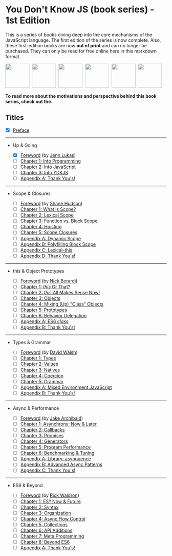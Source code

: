 # You Don't Know JS (book series) - 1st Edition

This is a series of books diving deep into the core mechanisms of the JavaScript language. The first edition of the series is now complete. Also, these first-edition books are now **out of print** and can no longer be purchased. They can only be read for free online here in this markdown format.

<img src="up %26 going/cover.jpg" width="75">&nbsp;
<img src="scope %26 closures/cover.jpg" width="75">&nbsp;
<img src="this %26 object prototypes/cover.jpg" width="75">&nbsp;
<img src="types %26 grammar/cover.jpg" width="75">&nbsp;
<img src="async %26 performance/cover.jpg" width="75">&nbsp;
<img src="es6 %26 beyond/cover.jpg" width="75">

**To read more about the motivations and perspective behind this book series, check out the.**

## Titles

* [X] [Preface](preface.md)

---
* Up & Going

    * [x] [Foreword](up%20&%20going/foreword.md) (by [Jenn Lukas](http://jennlukas.com))
    * [ ] [Chapter 1: Into Programming](up%20&%20going/ch1.md)
    * [ ] [Chapter 2: Into JavaScript](up%20&%20going/ch2.md)
    * [ ] [Chapter 3: Into YDKJS](up%20&%20going/ch3.md)
    * [ ] [Appendix A: Thank You's!](up%20&%20going/apA.md)

---

* Scope & Closures

    * [ ] [Foreword](https://shanehudson.net/2014/06/03/foreword-dont-know-js/) (by [Shane Hudson](https://github.com/shanehudson))
    * [ ] [Chapter 1: What is Scope?](scope%20&%20closures/ch1.md)
    * [ ] [Chapter 2: Lexical Scope](scope%20&%20closures/ch2.md)
    * [ ] [Chapter 3: Function vs. Block Scope](scope%20&%20closures/ch3.md)
    * [ ] [Chapter 4: Hoisting](scope%20&%20closures/ch4.md)
    * [ ] [Chapter 5: Scope Closures](scope%20&%20closures/ch5.md)
    * [ ] [Appendix A: Dynamic Scope](scope%20&%20closures/apA.md)
    * [ ] [Appendix B: Polyfilling Block Scope](scope%20&%20closures/apB.md)
    * [ ] [Appendix C: Lexical-this](scope%20&%20closures/apC.md)
    * [ ] [Appendix D: Thank You's!](scope%20&%20closures/apD.md)

---

* this & Object Prototypes

    * [ ] [Foreword](this%20&%20object%20prototypes/foreword.md) (by [Nick Berardi](https://github.com/nberardi))
    * [ ] [Chapter 1: *this* Or That?](this%20&%20object%20prototypes/ch1.md)
    * [ ] [Chapter 2: *this* All Makes Sense Now!](this%20&%20object%20prototypes/ch2.md)
    * [ ] [Chapter 3: Objects](this%20&%20object%20prototypes/ch3.md)
    * [ ] [Chapter 4: Mixing (Up) "Class" Objects](this%20&%20object%20prototypes/ch4.md)
    * [ ] [Chapter 5: Prototypes](this%20&%20object%20prototypes/ch5.md)
    * [ ] [Chapter 6: Behavior Delegation](this%20&%20object%20prototypes/ch6.md)
    * [ ] [Appendix A: ES6 *class*](this%20&%20object%20prototypes/apA.md)
    * [ ] [Appendix B: Thank You's!](this%20&%20object%20prototypes/apB.md)

---

* Types & Grammar

    * [ ] [Foreword](types%20&%20grammar/foreword.md) (by [David Walsh](http://davidwalsh.name))
    * [ ] [Chapter 1: Types](types%20&%20grammar/ch1.md)
    * [ ] [Chapter 2: Values](types%20&%20grammar/ch2.md)
    * [ ] [Chapter 3: Natives](types%20&%20grammar/ch3.md)
    * [ ] [Chapter 4: Coercion](types%20&%20grammar/ch4.md)
    * [ ] [Chapter 5: Grammar](types%20&%20grammar/ch5.md)
    * [ ] [Appendix A: Mixed Environment JavaScript](types%20&%20grammar/apA.md)
    * [ ] [Appendix B: Thank You's!](types%20&%20grammar/apB.md)

---

* Async & Performance

    * [ ] [Foreword](async%20&%20performance/foreword.md) (by [Jake Archibald](http://jakearchibald.com))
    * [ ] [Chapter 1: Asynchrony: Now & Later](async%20&%20performance/ch1.md)
    * [ ] [Chapter 2: Callbacks](async%20&%20performance/ch2.md)
    * [ ] [Chapter 3: Promises](async%20&%20performance/ch3.md)
    * [ ] [Chapter 4: Generators](async%20&%20performance/ch4.md)
    * [ ] [Chapter 5: Program Performance](async%20&%20performance/ch5.md)
    * [ ] [Chapter 6: Benchmarking & Tuning](async%20&%20performance/ch6.md)
    * [ ] [Appendix A: Library: asynquence](async%20&%20performance/apA.md)
    * [ ] [Appendix B: Advanced Async Patterns](async%20&%20performance/apB.md)
    * [ ] [Appendix C: Thank You's!](async%20&%20performance/apC.md)

---

* ES6 & Beyond

    * [ ] [Foreword](es6%20&%20beyond/foreword.md) (by [Rick Waldron](http://bocoup.com/weblog/author/rick-waldron/))
    * [ ] [Chapter 1: ES? Now & Future](es6%20&%20beyond/ch1.md)
    * [ ] [Chapter 2: Syntax](es6%20&%20beyond/ch2.md)
    * [ ] [Chapter 3: Organization](es6%20&%20beyond/ch3.md)
    * [ ] [Chapter 4: Async Flow Control](es6%20&%20beyond/ch4.md)
    * [ ] [Chapter 5: Collections](es6%20&%20beyond/ch5.md)
    * [ ] [Chapter 6: API Additions](es6%20&%20beyond/ch6.md)
    * [ ] [Chapter 7: Meta Programming](es6%20&%20beyond/ch7.md)
    * [ ] [Chapter 8: Beyond ES6](es6%20&%20beyond/ch8.md)
    * [ ] [Appendix A: Thank You's!](es6%20&%20beyond/apA.md)
